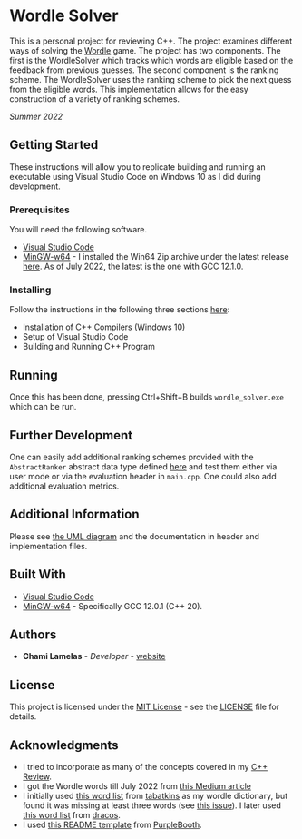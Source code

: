 # Wordle Solver

This is a personal project for reviewing C++. The project examines different ways of solving the [Wordle](https://www.nytimes.com/games/wordle/index.html) game. The project has two components. The first is the WordleSolver which tracks which words are eligible based on the feedback from previous guesses. The second component is the ranking scheme. The WordleSolver uses the ranking scheme to pick the next guess from the eligible words. This implementation allows for the easy construction of a variety of ranking schemes.

*Summer 2022*

## Getting Started

These instructions will allow you to replicate building and running an executable using Visual Studio Code on Windows 10 as I did during development.

### Prerequisites

You will need the following software.
- [Visual Studio Code](https://code.visualstudio.com/)
- [MinGW-w64](https://winlibs.com/) - I installed the Win64 Zip archive under the latest release [here](https://winlibs.com/#download-release). As of July 2022, the latest is the one with GCC 12.1.0.

### Installing

Follow the instructions in the following three sections [here](https://github.com/ChamiLamelas/Cpp_Review/blob/main/README.md):
- Installation of C++ Compilers (Windows 10)
- Setup of Visual Studio Code
- Building and Running C++ Program

## Running

Once this has been done, pressing Ctrl+Shift+B builds `wordle_solver.exe` which can be run. 

## Further Development

One can easily add additional ranking schemes provided with the `AbstractRanker` abstract data type defined [here](src/ranker.h) and test them either via user mode or via the evaluation header in `main.cpp`. One could also add additional evaluation metrics.

## Additional Information

Please see [the UML diagram](uml_diagram.png) and the documentation in header and implementation files.

## Built With

  - [Visual Studio Code](https://code.visualstudio.com/)
  - [MinGW-w64](https://winlibs.com/) - Specifically GCC 12.0.1 (C++ 20).

## Authors

  - **Chami Lamelas** - *Developer* - [website](https://sites.google.com/brandeis.edu/chamilamelas)

## License

This project is licensed under the [MIT License](LICENSE) - see the [LICENSE](LICENSE) file for
details.

## Acknowledgments

  - I tried to incorporate as many of the concepts covered in my [C++ Review](https://github.com/ChamiLamelas/Cpp_Review).
  - I got the Wordle words till July 2022 from [this Medium article](https://medium.com/@owenyin/here-lies-wordle-2021-2027-full-answer-list-52017ee99e86)
  - I initially used [this word list](https://github.com/tabatkins/wordle-list) from [tabatkins](https://github.com/tabatkins) as my wordle dictionary, but found it was missing at least three words (see [this issue](https://github.com/tabatkins/wordle-list/issues/10)). I later used [this word list](https://gist.github.com/dracos/dd0668f281e685bad51479e5acaadb93) from [dracos](https://gist.github.com/dracos).
  - I used [this README template](https://github.com/PurpleBooth/a-good-readme-template#readme) from [PurpleBooth](https://github.com/PurpleBooth).